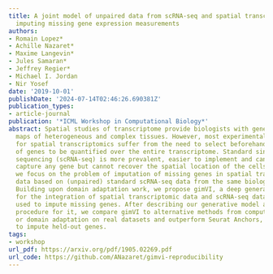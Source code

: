 ```yaml
---
title: A joint model of unpaired data from scRNA-seq and spatial transcriptomics for
  imputing missing gene expression measurements
authors:
- Romain Lopez*
- Achille Nazaret*
- Maxime Langevin*
- Jules Samaran*
- Jeffrey Regier*
- Michael I. Jordan
- Nir Yosef
date: '2019-10-01'
publishDate: '2024-07-14T02:46:26.690381Z'
publication_types:
- article-journal
publication: '*ICML Workshop in Computational Biology*'
abstract: Spatial studies of transcriptome provide biologists with gene expression
  maps of heterogeneous and complex tissues. However, most experimental protocols
  for spatial transcriptomics suffer from the need to select beforehand a small fraction
  of genes to be quantified over the entire transcriptome. Standard single-cell RNA
  sequencing (scRNA-seq) is more prevalent, easier to implement and can in principle
  capture any gene but cannot recover the spatial location of the cells. In this manuscript,
  we focus on the problem of imputation of missing genes in spatial transcriptomic
  data based on (unpaired) standard scRNA-seq data from the same biological tissue.
  Building upon domain adaptation work, we propose gimVI, a deep generative model
  for the integration of spatial transcriptomic data and scRNA-seq data that can be
  used to impute missing genes. After describing our generative model and an inference
  procedure for it, we compare gimVI to alternative methods from computational biology
  or domain adaptation on real datasets and outperform Seurat Anchors, Liger and CORAL
  to impute held-out genes.
tags:
- workshop
url_pdf: https://arxiv.org/pdf/1905.02269.pdf
url_code: https://github.com/ANazaret/gimvi-reproducibility
---
```

